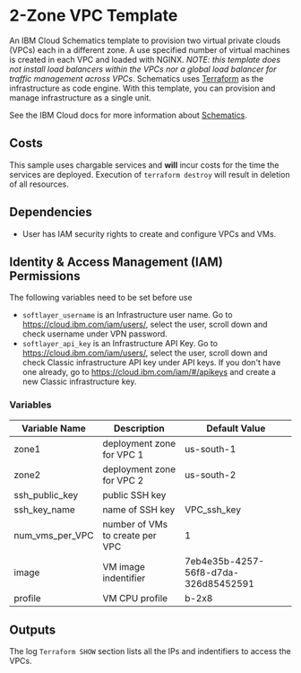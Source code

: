 # 2-Zone VPC Template

An IBM Cloud Schematics template to provision two virtual private clouds (VPCs) each in a different zone. A use specified number of virtual machines is created in each VPC and loaded with NGINX. _NOTE: this template does not install load balancers within the VPCs nor a global load balancer for traffic management across VPCs_. Schematics uses [Terraform](https://www.terraform.io/) as the infrastructure as code engine. With this template, you can provision and manage infrastructure as a single unit.

See the IBM Cloud docs for more information about [Schematics](https://cloud.ibm.com/docs/schematics).

## Costs

This sample uses chargable services and **will** incur costs for the time the services are deployed. Execution of `terraform destroy` will result in deletion of all resources.

## Dependencies

- User has IAM security rights to create and configure VPCs and VMs.

## Identity &amp; Access Management (IAM) Permissions 

The following variables need to be set before use

* `softlayer_username` is an Infrastructure user name. Go to https://cloud.ibm.com/iam/users/, select the user, scroll down and check username under VPN password.
* `softlayer_api_key` is an Infrastructure API Key. Go to https://cloud.ibm.com/iam/users/, select the user, scroll down and check Classic infrastructure API key under API keys. If you don't have one already, go to https://cloud.ibm.com/iam/#/apikeys and create a new Classic infrastructure key.

### Variables

|Variable Name|Description|Default Value|
|-------------|-----------|-------------|
|zone1|deployment zone for VPC 1|us-south-1|
|zone2|deployment zone for VPC 2|us-south-2|
|ssh_public_key|public SSH key||
|ssh_key_name|name of SSH key|VPC_ssh_key|
|num_vms_per_VPC|number of VMs to create per VPC|1|
|image|VM image indentifier|7eb4e35b-4257-56f8-d7da-326d85452591|
|profile|VM CPU profile|b-2x8|


## Outputs

The log `Terraform SHOW` section lists all the IPs and indentifiers to access the VPCs.